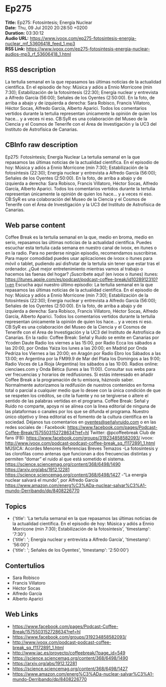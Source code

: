# Ep275  
**Title:** Ep275: Fotosíntesis; Energía Nuclear  
**Date:** Thu, 09 Jul 2020 20:28:50 +0200  
**Duration:** 03:30:12  
**Audio URL:** https://www.ivoox.com/ep275-fotosintesis-energia-nuclear_mf_53606418_feed_1.mp3  
**RSS Link:** https://www.ivoox.com/ep275-fotosintesis-energia-nuclear-audios-mp3_rf_53606418_1.html  

## RSS description
La tertulia semanal en la que repasamos las últimas noticias de la actualidad científica. En el episodio de hoy: Música y adiós a Ennio Morricone (min 7:30); Estabilización de la fotosíntesis (22:30); Energía nuclear y entrevista a Alfredo García (56:00); Señales de los Oyentes (2:50:00). En la foto, de arriba a abajo y de izquierda a derecha: Sara Robisco, Francis Villatoro, Héctor Socas, Alfredo García, Alberto Aparici. Todos los comentarios vertidos durante la tertulia representan únicamente la opinión de quien los hace... y a veces ni eso. CB:SyR es una colaboración del Museo de la Ciencia y el Cosmos de Tenerife con el Área de Investigación y la UC3 del Instituto de Astrofísica de Canarias.

## CBInfo raw description
Ep275: Fotosíntesis; Energía Nuclear
La tertulia semanal en la que repasamos las últimas noticias de la actualidad científica. En el episodio de hoy: Música y adiós a Ennio Morricone (min 7:30); Estabilización de la fotosíntesis (22:30); Energía nuclear y entrevista a Alfredo García (56:00); Señales de los Oyentes (2:50:00). En la foto, de arriba a abajo y de izquierda a derecha: Sara Robisco, Francis Villatoro, Héctor Socas, Alfredo García, Alberto Aparici. Todos los comentarios vertidos durante la tertulia representan únicamente la opinión de quien los hace... y a veces ni eso. CB:SyR es una colaboración del Museo de la Ciencia y el Cosmos de Tenerife con el Área de Investigación y la UC3 del Instituto de Astrofísica de Canarias.


## Web parse content
Coffee Break es la tertulia semanal en la que, medio en broma, medio en serio, repasamos las últimas noticias de la actualidad científica. Puedes escuchar esta tertulia cada semana en nuestro canal de ivoox, en itunes o en la radio. Para no perderse ningún episodio, recomendamos suscribirse. Para mayor comodidad puedes usar aplicaciones de ivoox o itunes para móvil o tablet, pudiendo así disfrutar de la tertulia sin tener que estar tras el ordenador. ¿Qué mejor entretenimiento mientras vamos al trabajo o hacemos las faenas del hogar? ¡Suscríbete aquí! (en ivoox o itunes) itunes: https://itunes.apple.com/es/podcast/podcast-coffee-break/id1028912310?l=en Escucha aquí nuestro último episodio: La tertulia semanal en la que repasamos las últimas noticias de la actualidad científica. En el episodio de hoy: Música y adiós a Ennio Morricone (min 7:30); Estabilización de la fotosíntesis (22:30); Energía nuclear y entrevista a Alfredo García (56:00); Señales de los Oyentes (2:50:00). En la foto, de arriba a abajo y de izquierda a derecha: Sara Robisco, Francis Villatoro, Héctor Socas, Alfredo García, Alberto Aparici. Todos los comentarios vertidos durante la tertulia representan únicamente la opinión de quien los hace… y a veces ni eso. CB:SyR es una colaboración del Museo de la Ciencia y el Cosmos de Tenerife con el Área de Investigación y la UC3 del Instituto de Astrofísica de Canarias. En la radio: Coffee Break: Señal y Ruido se emite en Canarias por Ycoden Daute Radio los viernes a las 15:00, por Radio Ecca los sábados a las 20:00, por Ondas Yaiza los lunes a las 20:00; en Madrid por Onda Pedriza los Viernes a las 20:00; en Aragón por Radio Ebro los Sábados a las 13:00; en Argentina por la FM99.9 de Mar del Plata los Domingos a las 9:00; Radio Voces de La Rioja (Argentina) los sábados a las 10:00. Radios online: cienciaes.com y Onda Bética (lunes a las 11:00). Consultar sus webs para ver frecuencias y horarios de redifusiones. Si estás interesado en añadir Coffee Break a la programación de tu emisora, háznoslo saber. Normalmente autorizamos la redifusión de nuestros contenidos en forma total o parcial a cualquier medio que lo desee con la única condición de que se respeten los créditos, se cite la fuente y no se tergiverse o altere el sentido de las palabras vertidas en el programa. Coffee Break: Señal y Ruido no comparte, apoya ni se alinea con la línea editorial de ninguna de las plataformas o canales por los que se difunda el programa. Nuestro único objetivo y línea editorial es el fomento de la cultura científica en la sociedad. Déjanos tus comentarios en oyentes@señalyruido.com o en las redes sociales de : Facebook: https://www.facebook.com/pages/Podcast-Coffee-Break/1575503152728634?ref=hl Twitter: @pcoffeebreak Club de fans (FB): https://www.facebook.com/groups/319234858582093/ ivoox: http://www.ivoox.com/podcast-podcast-coffee-break_sq_f1172891_1.html MÚSICA: Acordes Menores Referencias Breves Temazos -La fotosíntesis y las clorofilas como antenas que funcionan a dos frecuencias distintas y permiten “domar” el ruido al que está sometido el sistema. https://science.sciencemag.org/content/368/6498/1490 https://arxiv.org/abs/1912.12281 https://science.sciencemag.org/content/368/6498/1427 -”La energía nuclear salvará el mundo”, por Alfredo García https://www.amazon.com/energ%C3%ADa-nuclear-salvar%C3%A1-mundo-Derribando/dp/8408226770

## Topics
- {'title': 'La tertulia semanal en la que repasamos las últimas noticias de la actualidad científica. En el episodio de hoy: Música y adiós a Ennio Morricone (min 7:30); Estabilización de la fotosíntesis', 'timestamp': '7:30'}
- {'title': '; Energía nuclear y entrevista a Alfredo García', 'timestamp': '56:00'}
- {'title': '; Señales de los Oyentes', 'timestamp': '2:50:00'}
## Contertulios
- Sara Robisco
- Francis Villatoro
- Héctor Socas
- Alfredo García
- Alberto Aparici
## Web Links
- https://www.facebook.com/pages/Podcast-Coffee-Break/1575503152728634?ref=hl
- https://www.facebook.com/groups/319234858582093/
- http://www.ivoox.com/podcast-podcast-coffee-break_sq_f1172891_1.html
- http://www.iac.es/proyecto/coffeebreak/?page_id=549
- https://science.sciencemag.org/content/368/6498/1490
- https://arxiv.org/abs/1912.12281
- https://science.sciencemag.org/content/368/6498/1427
- https://www.amazon.com/energ%C3%ADa-nuclear-salvar%C3%A1-mundo-Derribando/dp/8408226770